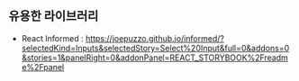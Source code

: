 ## 유용한 라이브러리

* React Informed : https://joepuzzo.github.io/informed/?selectedKind=Inputs&selectedStory=Select%20Input&full=0&addons=0&stories=1&panelRight=0&addonPanel=REACT_STORYBOOK%2Freadme%2Fpanel